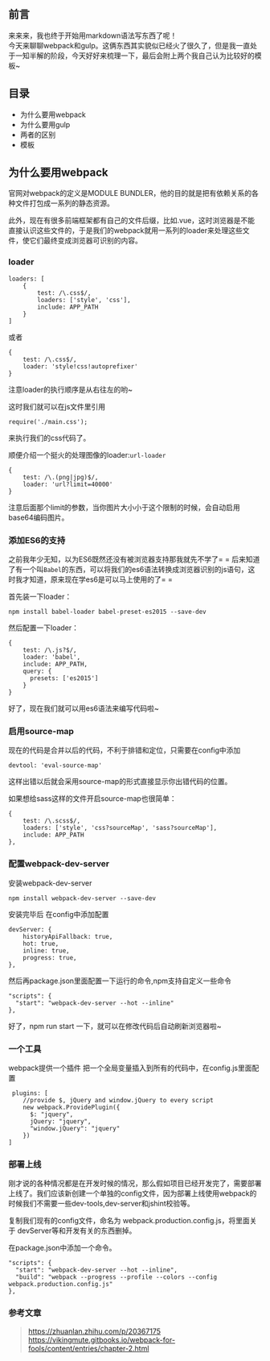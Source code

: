 ## 前言
来来来，我也终于开始用markdown语法写东西了呢！  
今天来聊聊webpack和gulp。这俩东西其实貌似已经火了很久了，但是我一直处于一知半解的阶段，今天好好来梳理一下，最后会附上两个我自己认为比较好的模板~
## 目录
- 为什么要用webpack
- 为什么要用gulp
- 两者的区别
- 模板
## 为什么要用webpack
官网对webpack的定义是MODULE BUNDLER，他的目的就是把有依赖关系的各种文件打包成一系列的静态资源。 

此外，现在有很多前端框架都有自己的文件后缀，比如.vue，这时浏览器是不能直接认识这些文件的，于是我们的webpack就用一系列的loader来处理这些文件，使它们最终变成浏览器可识别的内容。  
### loader

```
loaders: [
    {
        test: /\.css$/,
        loaders: ['style', 'css'],
        include: APP_PATH
    }
]
```
或者
```
{ 
    test: /\.css$/, 
    loader: 'style!css!autoprefixer'
}
```
注意loader的执行顺序是从右往左的哟~

这时我们就可以在js文件里引用
```
require('./main.css');
```
来执行我们的css代码了。

顺便介绍一个挺火的处理图像的loader:```url-loader```
```
{
    test: /\.(png|jpg)$/,
    loader: 'url?limit=40000'
}
```
注意后面那个limit的参数，当你图片大小小于这个限制的时候，会自动启用base64编码图片。
### 添加ES6的支持
之前我年少无知，以为ES6既然还没有被浏览器支持那我就先不学了= = 后来知道了有一个叫```Babel```的东西，可以将我们的es6语法转换成浏览器识别的js语句，这时我才知道，原来现在学es6是可以马上使用的了= =

首先装一下loader：
```
npm install babel-loader babel-preset-es2015 --save-dev
```
然后配置一下loader：
```
{
    test: /\.js?$/,
    loader: 'babel',
    include: APP_PATH,
    query: {
      presets: ['es2015']
    }
}

```
好了，现在我们就可以用es6语法来编写代码啦~
### 启用source-map
现在的代码是合并以后的代码，不利于排错和定位，只需要在config中添加
```
devtool: 'eval-source-map'
```
这样出错以后就会采用source-map的形式直接显示你出错代码的位置。

如果想给sass这样的文件开启source-map也很简单：
```
{
    test: /\.scss$/,
    loaders: ['style', 'css?sourceMap', 'sass?sourceMap'],
    include: APP_PATH
},
```
### 配置webpack-dev-server
安装webpack-dev-server
```
npm install webpack-dev-server --save-dev
```
安装完毕后 在config中添加配置
```
devServer: {
    historyApiFallback: true,
    hot: true,
    inline: true,
    progress: true,
},
```
然后再package.json里面配置一下运行的命令,npm支持自定义一些命令
```
"scripts": {
  "start": "webpack-dev-server --hot --inline"
},
```
好了，npm run start 一下，就可以在修改代码后自动刷新浏览器啦~

### 一个工具
webpack提供一个插件 把一个全局变量插入到所有的代码中，在config.js里面配置
```
 plugins: [
    //provide $, jQuery and window.jQuery to every script
    new webpack.ProvidePlugin({
      $: "jquery",
      jQuery: "jquery",
      "window.jQuery": "jquery"
    })
]
```
### 部署上线
刚才说的各种情况都是在开发时候的情况，那么假如项目已经开发完了，需要部署上线了。我们应该新创建一个单独的config文件，因为部署上线使用webpack的时候我们不需要一些dev-tools,dev-server和jshint校验等。

复制我们现有的config文件，命名为 webpack.production.config.js，将里面关于 devServer等和开发有关的东西删掉。

在package.json中添加一个命令。

```
"scripts": {
  "start": "webpack-dev-server --hot --inline",
  "build": "webpack --progress --profile --colors --config webpack.production.config.js"
},
```
### 参考文章
> https://zhuanlan.zhihu.com/p/20367175
> https://vikingmute.gitbooks.io/webpack-for-fools/content/entries/chapter-2.html